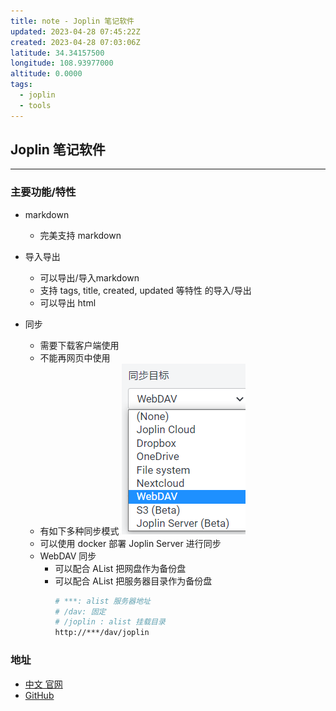 ```yaml
---
title: note - Joplin 笔记软件
updated: 2023-04-28 07:45:22Z
created: 2023-04-28 07:03:06Z
latitude: 34.34157500
longitude: 108.93977000
altitude: 0.0000
tags:
  - joplin
  - tools
---
```


## Joplin 笔记软件
---


### 主要功能/特性
- markdown
	-   完美支持 markdown

- 导入导出
	-  可以导出/导入markdown
	-   支持 tags, title, created, updated 等特性 的导入/导出
	-   可以导出 html

- 同步
	- 需要下载客户端使用
	- 不能再网页中使用
	- 有如下多种同步模式
![fa5ab01febaf2c8ccc0bda5120ca9ffa.png](../../../_resources/fa5ab01febaf2c8ccc0bda5120ca9ffa.png)
	- 可以使用 docker 部署 Joplin Server 进行同步
	- WebDAV 同步
		- 可以配合 AList 把网盘作为备份盘
		- 可以配合 AList 把服务器目录作为备份盘 
			```bash
			# ***: alist 服务器地址
			# /dav: 固定
			# /joplin : alist 挂载目录
			http://***/dav/joplin
			```




### 地址

-   [中文 官网](https://joplinapp.org/cn/)
-   [GitHub](https://github.com/laurent22/joplin/)




